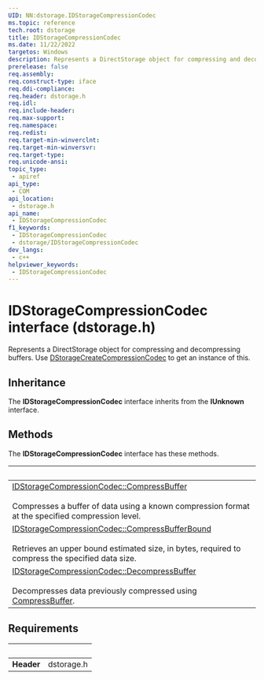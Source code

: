 ```yaml
---
UID: NN:dstorage.IDStorageCompressionCodec
ms.topic: reference
tech.root: dstorage
title: IDStorageCompressionCodec
ms.date: 11/22/2022
targetos: Windows
description: Represents a DirectStorage object for compressing and decompressing buffers.
prerelease: false
req.assembly: 
req.construct-type: iface
req.ddi-compliance: 
req.header: dstorage.h
req.idl: 
req.include-header: 
req.max-support: 
req.namespace: 
req.redist: 
req.target-min-winverclnt: 
req.target-min-winversvr: 
req.target-type: 
req.unicode-ansi: 
topic_type:
 - apiref
api_type:
 - COM
api_location:
 - dstorage.h
api_name:
 - IDStorageCompressionCodec
f1_keywords:
 - IDStorageCompressionCodec
 - dstorage/IDStorageCompressionCodec
dev_langs:
 - c++
helpviewer_keywords:
 - IDStorageCompressionCodec
---
```


# IDStorageCompressionCodec interface (dstorage.h)

Represents a DirectStorage object for compressing and decompressing buffers. Use [DStorageCreateCompressionCodec](nf-dstorage-dstoragecreatecompressioncodec.md) to get an instance of this.

## Inheritance

The **IDStorageCompressionCodec** interface inherits from the **IUnknown** interface.

## Methods

The **IDStorageCompressionCodec** interface has these methods.

| &nbsp; |
| ---- |
| [IDStorageCompressionCodec::CompressBuffer](../dstorage/nf-dstorage-idstoragecompressioncodec-compressbuffer.md) <br><br> Compresses a buffer of data using a known compression format at the specified compression level.|
| [IDStorageCompressionCodec::CompressBufferBound](../dstorage/nf-dstorage-idstoragecompressioncodec-compressbufferbound.md) <br><br> Retrieves an upper bound estimated size, in bytes, required to compress the specified data size.|
| [IDStorageCompressionCodec::DecompressBuffer](../dstorage/nf-dstorage-idstoragecompressioncodec-decompressbuffer.md) <br><br> Decompresses data previously compressed using [CompressBuffer](nf-dstorage-idstoragecompressioncodec-compressbuffer.md).|

## Requirements

| &nbsp; | &nbsp; |
| ---- |:---- |
| **Header** | dstorage.h |

